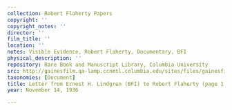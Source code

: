 ```yaml
---
collection: Robert Flaherty Papers
copyright: ''
copyright_notes: ''
director: ''
film_title: ''
location: ''
notes: Visible Evidence, Robert Flaherty, Documentary, BFI
physical_description: ''
repository: Rare Book and Manuscript Library, Columbia University
src: http://gainesfilm.qa-lamp.ccnmtl.columbia.edu/sites/files/gainesfilm/images/110094012.jpg
taxonomies: [Document]
title: Letter from Ernest H. Lindgren (BFI) to Robert Flaherty (page 1 of 2)
year: November 14, 1936

---
```

